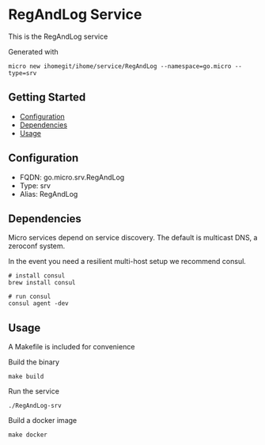 # RegAndLog Service

This is the RegAndLog service

Generated with

```
micro new ihomegit/ihome/service/RegAndLog --namespace=go.micro --type=srv
```

## Getting Started

- [Configuration](#configuration)
- [Dependencies](#dependencies)
- [Usage](#usage)

## Configuration

- FQDN: go.micro.srv.RegAndLog
- Type: srv
- Alias: RegAndLog

## Dependencies

Micro services depend on service discovery. The default is multicast DNS, a zeroconf system.

In the event you need a resilient multi-host setup we recommend consul.

```
# install consul
brew install consul

# run consul
consul agent -dev
```

## Usage

A Makefile is included for convenience

Build the binary

```
make build
```

Run the service
```
./RegAndLog-srv
```

Build a docker image
```
make docker
```